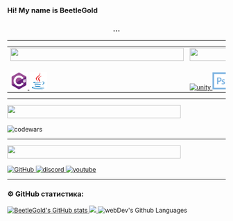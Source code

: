 ### Hi! My name is BeetleGold
<h3 align="center">...</h3>

---
<table>
  <tr>
    <td>
      <img src="https://img.shields.io/badge/ 💻 - Languages:__________________________________________ -blueviolet" width="400" height="30"/>
      <h3 align="left"></h3>
      <div>
        <a href="https://docs.microsoft.com/en-us/dotnet/csharp/" target="_blank" rel="noreferrer">
          <img src="https://raw.githubusercontent.com/devicons/devicon/master/icons/csharp/csharp-original.svg" title="C#" alt="csharp" width="40" height="40"/>
        </a>
        <a href="https://www.oracle.com/java/" target="_blank" rel="noreferrer">
          <img src="https://raw.githubusercontent.com/devicons/devicon/master/icons/java/java-original.svg" title="Java" alt="Java" width="40" height="40"/>
        </a>
      </div>
    </td>
    <td>
      <img src="https://img.shields.io/badge/ ⚡ - Tools:______________________________________________ -blueviolet" width="400" height="30"/>
      <h3 align="left"></h3>
      <div>
        <a href="https://unity.com/unity-hub" target="_blank" rel="noreferrer">
          <img src="https://www.vectorlogo.zone/logos/unity3d/unity3d-icon.svg" title="Unity" alt="unity" width="40" height="40"/>
        </a>
        <a href="https://www.adobe.com/uk/products/photoshop.html" target="_blank" rel="noreferrer">
          <img src="https://raw.githubusercontent.com/devicons/devicon/master/icons/photoshop/photoshop-line.svg" title="Photoshop" alt="photoshop" width="40" height="40"/>
        </a>
        <a href="https://www.autodesk.com/products/maya/overview?term=1-YEAR&tab=subscription&plc=MAYA" target="_blank" rel="noreferrer">
          <img src="https://i.pinimg.com/originals/4a/bf/51/4abf5146283e1609eeeae16335666564.png" title="Maya" alt="maya" width="40" height="40"/>
        </a>
        <a href="https://www.youtube.com" target="_blank" rel="noreferrer">
          <img src="https://kancopt.by/image/cache/catalog/multi/rus-bumaga-ofisnaya/IMGbd1ada79c27d77bb24d2a9c4ba2efdd8-1200x800.png" title="YouTube" alt="youtube" width="57" height="40"/>
        </a>
      </div>
    </td>
  </tr>
</table>

---

<img src="https://img.shields.io/badge/ 💻 - Codewars:___________________________________________ -blueviolet" width="400" height="30"/>

![codewars](https://www.codewars.com/users/BeetleGold/badges/large)

---

<img src="https://img.shields.io/badge/ 💬 - Socials:____________________________________________ -blueviolet" width="400" height="30"/>

<p align="left"> 
  <a href="https://www.github.com/BeetleGold" target="_blank" rel="noreferrer">
    <img src="https://raw.githubusercontent.com/danielcranney/readme-generator/main/public/icons/socials/github.svg" title="GitHub" alt="GitHub" width="40" height="40" />
  </a>
  <a href="https://discord.com/users/BeetleGold#6409" target="_blank" rel="noreferrer">
    <img src="https://raw.githubusercontent.com/danielcranney/readme-generator/main/public/icons/socials/discord.svg" title="Discord" alt="discord" width="40" height="40" />
  </a>
  <a href="https://www.youtube.com/c/Beetlegold" target="_blank" rel="noreferrer">
    <img src="https://raw.githubusercontent.com/danielcranney/readme-generator/main/public/icons/socials/youtube.svg" title="YouTube" alt="youtube" width="40" height="40" />
  </a>
</p>

---

### ⚙️ GitHub статистика:

<a href="http://www.github.com/BeetleGold">
  <img height="173px" src="https://github-readme-stats.vercel.app/api?username=BeetleGold&show_icons=true&hide=&count_private=true&title_color=a855f7&text_color=facc15&icon_color=a855f7&bg_color=000000&hide_border=true&show_icons=true" alt="BeetleGold's GitHub stats" />
</a>

<a href="http://www.github.com/BeetleGold">
  <img height="173px" align="centr" src="https://github-readme-streak-stats.herokuapp.com/?user=BeetleGold&stroke=facc15&background=000000&ring=a855f7&fire=a855f7&currStreakNum=facc15&currStreakLabel=a855f7&sideNums=facc15&sideLabels=facc15&dates=facc15&hide_border=true" />
</a>
<img height="80px" align="centr" alt="webDev's Github Languages" src="https://github-readme-stats-sigma-five.vercel.app/api/top-langs/?username=BeetleGold&layout=compact&theme=vision-friendly-dark" />

<!--
**BeetleGold/BeetleGold** is a ✨ _special_ ✨ repository because its `README.md` (this file) appears on your GitHub profile.

Here are some ideas to get you started:

- 🔭 I’m currently working on ...
- 🌱 I’m currently learning ...
- 👯 I’m looking to collaborate on ...
- 🤔 I’m looking for help with ...
- 💬 Ask me about ...
- 📫 How to reach me: ...
- 😄 Pronouns: ...
- ⚡ Fun fact: ...
-->
